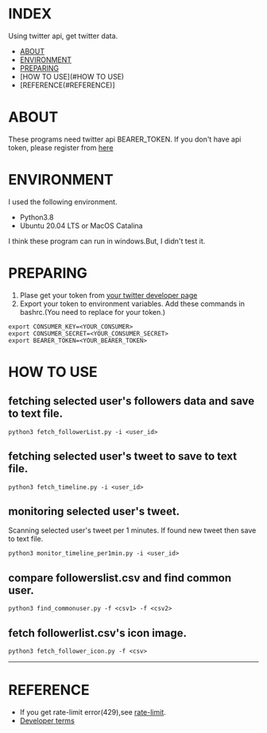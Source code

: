 # INDEX
Using twitter api, get twitter data. 

- [ABOUT](#ABOUT)
- [ENVIRONMENT](#ABOUT)
- [PREPARING](#PREPARING)
- [HOW TO USE](#HOW TO USE)
- [REFERENCE(#REFERENCE)]

# ABOUT
These programs need twitter api BEARER_TOKEN.
If you don't have api token, please register from [here](https://developer.twitter.com/en/apps/)

# ENVIRONMENT
I used the following environment.
- Python3.8
- Ubuntu 20.04 LTS or MacOS Catalina

I think these program can run in windows.But, I didn't test it.

# PREPARING
1. Plase get your token from [your twitter developer page](https://developer.twitter.com/en/apps/)
2. Export your token to environment variables. Add these commands in bashrc.(You need to replace <TOKEN> for your token.)

```
export CONSUMER_KEY=<YOUR_CONSUMER>
export CONSUMER_SECRET=<YOUR_CONSUMER_SECRET>
export BEARER_TOKEN=<YOUR_BEARER_TOKEN>
```

# HOW TO USE
## fetching selected user's followers data and save to text file.

```shell
python3 fetch_followerList.py -i <user_id>
```

## fetching selected user's tweet to save to text file.

```shell
python3 fetch_timeline.py -i <user_id>
```

## monitoring selected user's tweet.
Scanning selected user's tweet per 1 minutes.
If found new tweet then save to text file.

```shell
python3 monitor_timeline_per1min.py -i <user_id>
```

## compare followerslist.csv and find common user.

```shell
python3 find_commonuser.py -f <csv1> -f <csv2>
```

## fetch followerlist.csv's icon image.

```shell
python3 fetch_follower_icon.py -f <csv>
```
******


# REFERENCE
- If you get rate-limit error(429),see [rate-limit](https://developer.twitter.com/en/docs/twitter-api/v1/rate-limits).
- [Developer terms](https://developer.twitter.com/en/developer-terms/more-on-restricted-use-cases)
